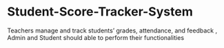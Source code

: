 # Student-Score-Tracker-System
Teachers manage and track students’ grades, attendance, and feedback , Admin and Student should able to perform their functionalities

